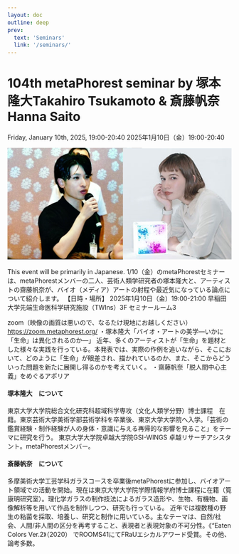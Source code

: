 ```yaml
---
layout: doc
outline: deep
prev:
  text: 'Seminars'
  link: '/seminars/'
---
```


# 104th metaPhorest seminar by 塚本隆大Takahiro Tsukamoto & 斎藤帆奈Hanna Saito

Friday, January 10th, 2025, 19:00-20:40
2025年1月10日（金）19:00-20:40

![](/public/seminars/104/104.jpg)

This event will be primarily in Japanese.
1/10（金）のmetaPhorestセミナーは、metaPhorestメンバーの二人、芸術人類学研究者の塚本隆大と、アーティストの齋藤帆奈が、バイオ（メディア）アートの射程や最近気になっている論点について紹介します。
【日時・場所】
2025年1月10日（金）19:00-21:00
早稲田大学先端生命医科学研究施設（TWIns）3F セミナールーム3



zoom（映像の画質は悪いので、なるたけ現地にお越しください）
https://zoom.metaphorest.org/
・塚本隆大「バイオ・アートの美学―いかに「生命」は異化されるのか―」
近年、多くのアーティストが「生命」を題材とした様々な実践を行っている。本発表では、実際の作例を追いながら、そこにおいて、どのように「生命」が眼差され、描かれているのか、また、そこからどういった問題を新たに展開し得るのかを考えていく。
・齋藤帆奈「脱人間中心主義」をめぐるアポリア

#### 塚本隆大　について

東京大学大学院総合文化研究科超域科学専攻（文化人類学分野）博士課程　在籍。東京芸術大学美術学部芸術学科を卒業後、東京大学大学院へ入学。「芸術の鑑賞経験・制作経験が人の身体・意識に与える再帰的な影響を見ること」をテーマに研究を行う。
東京大学大学院卓越大学院GSI-WINGS 卓越リサーチアシスタント。metaPhorestメンバー。

#### 斎藤帆奈　について

多摩美術大学工芸学科ガラスコースを卒業後metaPhorestに参加し、バイオアート領域での活動を開始。現在は東京大学大学院学際情報学府博士課程に在籍（筧康明研究室）。理化学ガラスの制作技法によるガラス造形や、生物、有機物、画像解析等を用いて作品を制作しつつ、研究も行っている。
近年では複数種の野生の粘菌を採取、培養し、研究と制作に用いている。主なテーマは、自然/社会、人間/非人間の区分を再考すること、表現者と表現対象の不可分性。《“Eaten Colors Ver.2》（2020） でROOMS41にてFRaUエシカルアワード受賞。その他、論考多数。
